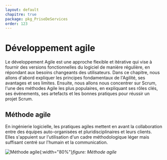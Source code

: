 ```yaml
---
layout: default
chapitre: true
package: pkg_PriseDeServices
order: 123
---
```


<!-- new slide -->

# Développement agile  

Le développement Agile est une approche flexible et itérative qui vise à fournir des versions fonctionnelles du logiciel de manière régulière, en répondant aux besoins changeants des utilisateurs.
Dans ce chapitre, nous allons d'abord expliquer les principes fondamentaux de l'Agilité, ses avantages et ses limites. Ensuite, nous allons nous concentrer sur Scrum, l'une des méthodes Agile les plus populaires, en expliquant ses rôles clés, ses événements, ses artefacts et les bonnes pratiques pour réussir un projet Scrum.

## Méthode agile

En ingénierie logicielle, les pratiques agiles mettent en avant la collaboration entre des équipes auto-organisées et pluridisciplinaires et leurs clients. Elles s'appuient sur l'utilisation d'un cadre méthodologique léger mais suffisant centré sur l'humain et la communication.

![Méthode agile](/gestion-personnels/pkg_PriseDeServices/developpement-agile/images/Methode-agile.jpg){:width="80%"}*figure: Méthode agile*